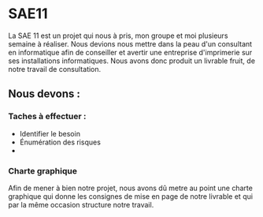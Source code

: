 # SAE11

La SAE 11 est un projet qui nous à pris, mon groupe et moi plusieurs semaine à réaliser. Nous devions nous mettre dans la peau d'un consultant en informatique afin de conseiller et avertir une entreprise d'imprimerie sur ses installations informatiques. Nous avons donc produit un livrable fruit, de notre travail de consultation.

## Nous devons :
### Taches à effectuer :
* Identifier le besoin
* Énumération des risques
* 
### Charte graphique
Afin de mener à bien notre projet, nous avons dû metre au point une charte graphique qui donne les consignes de mise en page de notre livrable et qui par la même occasion structure notre travail.
